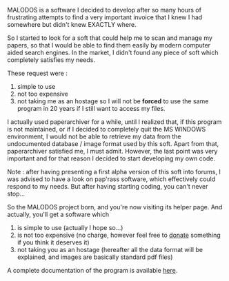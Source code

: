 MALODOS is a software I decided to develop after so many hours of frustrating attempts to find a very important invoice that I knew I had somewhere but didn't knew EXACTLY where.

So I started to look for a soft that could help me to scan and manage my papers, so that I would be able to find them easily by modern computer aided search engines.
In the market, I didn't found any piece of soft which completely satisfies my needs.

These request were :
  1. simple to use
  1. not too expensive
  1. not taking me as an hostage so I will not be **forced** to use the same program in 20 years if I still want to access my files.

I actually used paperarchiver for a while, until I realized that, if this program is not maintained, or if I decided to completely quit the MS WINDOWS environment, I would not be able to retrieve my data from the undocumented database / image format used by this soft. Apart from that, paperarchiver satisfied me, I must admit. However, the last point was very important and for that reason I decided to start developing my own code.

Note : after having presenting a first alpha version of this soft into forums, I was advised to have a look on pap'rass software, which effectively could respond to my needs. But after having starting coding, you can't never stop...

So the MALODOS project born, and you're now visiting its helper page. And actually, you'll get a software which
  1. is simple to use (actually I hope so...)
  1. is not too expensive (no charge, however feel free to [donate](https://www.paypal.com/cgi-bin/webscr?cmd=_donations&business=D7H33JFSFA98J&lc=IL&item_name=David%20GUEZ&item_number=MALODOS&currency_code=ILS&bn=PP%2dDonationsBF%3abtn_donateCC_LG%2egif%3aNonHosted) something if you think it deserves it)
  1. not taking you as an hostage (hereafter all the data format will be explained, and images are basically standard pdf files)

A complete documentation of the program is available [here](https://sites.google.com/site/malodospage/).
